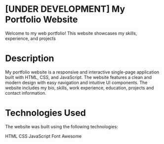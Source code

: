 # [UNDER DEVELOPMENT] My Portfolio Website

Welcome to my web portfolio! This website showcases my skills, experience, and projects

# Description


My portfolio website is a responsive and interactive single-page application built with HTML, CSS, and JavaScript. The website features a clean and modern design with easy navigation and intuitive UI components. The website includes my bio, skills, work experience, education, projects and contact information.

# Technologies Used

The website was built using the following technologies:

HTML
CSS
JavaScript
Font Awesome
